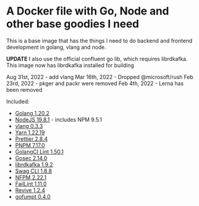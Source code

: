 # A Docker file with Go, Node and other base goodies I need

This is a base image that has the things I need to do backend and frontend development in golang, vlang and node.

**UPDATE** I also use the official confluent go lib, which requires librdkafka. This image now has librdkafka installed for building

Aug 31st, 2022 - add vlang
Mar 16th, 2022 - Dropped @microsoft/rush
Feb 23rd, 2022 - pkger and packr were removed
Feb 4th, 2022 - Lerna has been removed

Included:

- [Golang 1.20.2](https://golang.org/dl/)
- [NodeJS 19.8.1](https://nodejs.org/en/download/current/) - includes NPM 9.5.1
- [vlang 0.3.3](https://vlang.io/)
- [Yarn 1.22.19](https://www.npmjs.com/package/yarn)
- [Prettier 2.8.4](https://www.npmjs.com/package/prettier)
- [PNPM 7.17.0](https://www.npmjs.com/package/pnpm)
- [GolangCI Lint 1.50.1](https://github.com/golangci/golangci-lint)
- [Gosec 2.14.0](https://github.com/securego/gosec)
- [librdkafka 1.9.2](https://github.com/edenhill/librdkafka)
- [Swag CLI 1.8.8](https://github.com/swaggo/swag)
- [NFPM 2.22.1](https://github.com/goreleaser/nfpm)
- [FailLint 1.11.0](https://github.com/fatih/faillint)
- [Revive 1.2.4](https://github.com/mgechev/revive)
- [gofumpt 0.4.0](https://github.com/mvdan/gofumpt)
